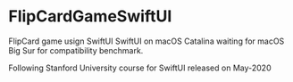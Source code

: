# FlipCardGameSwiftUI
FlipCard game usign SwiftUI
SwiftUI on macOS Catalina waiting for macOS Big Sur for compatibility benchmark.

Following Stanford University course for SwiftUI released on May-2020
